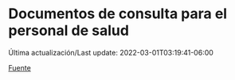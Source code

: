 # Documentos de consulta para el personal de salud

Última actualización/Last update: 2022-03-01T03:19:41-06:00

 [Fuente](https://coronavirus.gob.mx/personal-de-salud/documentos-de-consulta/)
